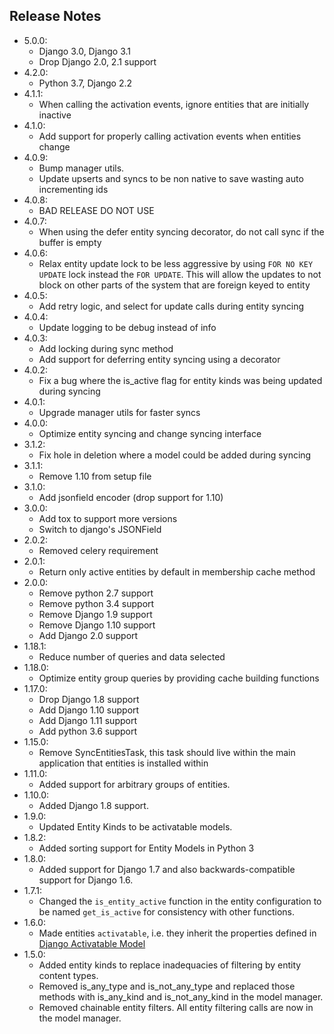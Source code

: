 ## Release Notes

- 5.0.0:
    - Django 3.0, Django 3.1
    - Drop Django 2.0, 2.1 support
- 4.2.0:
    - Python 3.7, Django 2.2
- 4.1.1:
    - When calling the activation events, ignore entities that are initially inactive
- 4.1.0:
    - Add support for properly calling activation events when entities change
- 4.0.9:
    - Bump manager utils.
    - Update upserts and syncs to be non native to save wasting auto incrementing ids
- 4.0.8:
    - BAD RELEASE DO NOT USE
- 4.0.7:
    - When using the defer entity syncing decorator, do not call sync if the buffer is empty
- 4.0.6:
    - Relax entity update lock to be less aggressive by using `FOR NO KEY UPDATE` lock instead the `FOR UPDATE`. This will allow the updates to not block on other parts of the system that are foreign keyed to entity
- 4.0.5:
    - Add retry logic, and select for update calls during entity syncing
- 4.0.4:
    - Update logging to be debug instead of info
- 4.0.3:
    - Add locking during sync method
    - Add support for deferring entity syncing using a decorator
- 4.0.2:
    - Fix a bug where the is_active flag for entity kinds was being updated during syncing
- 4.0.1:
    - Upgrade manager utils for faster syncs
- 4.0.0:
    - Optimize entity syncing and change syncing interface
- 3.1.2:
    - Fix hole in deletion where a model could be added during syncing
- 3.1.1:
    - Remove 1.10 from setup file
- 3.1.0:
    - Add jsonfield encoder (drop support for 1.10)
- 3.0.0:
    - Add tox to support more versions
    - Switch to django's JSONField
- 2.0.2:
    - Removed celery requirement
- 2.0.1:
    - Return only active entities by default in membership cache method
- 2.0.0:
    - Remove python 2.7 support
    - Remove python 3.4 support
    - Remove Django 1.9 support
    - Remove Django 1.10 support
    - Add Django 2.0 support
- 1.18.1:
    - Reduce number of queries and data selected
- 1.18.0:
    - Optimize entity group queries by providing cache building functions
- 1.17.0:
    - Drop Django 1.8 support
    - Add Django 1.10 support
    - Add Django 1.11 support
    - Add python 3.6 support
- 1.15.0:
    - Remove SyncEntitiesTask, this task should live within the main application that entities is installed within
- 1.11.0:
    - Added support for arbitrary groups of entities.
- 1.10.0:
    - Added Django 1.8 support.
- 1.9.0:
    - Updated Entity Kinds to be activatable models.
- 1.8.2:
    - Added sorting support for Entity Models in Python 3
- 1.8.0:
    - Added support for Django 1.7 and also backwards-compatible support for Django 1.6.
- 1.7.1:
    - Changed the ``is_entity_active`` function in the entity configuration to be named ``get_is_active`` for consistency with other functions.
- 1.6.0:
    - Made entities ``activatable``, i.e. they inherit the properties defined in [Django Activatable Model](https://github.com/ambitioninc/django-activatable-model)
- 1.5.0:
    - Added entity kinds to replace inadequacies of filtering by entity content types.
    - Removed is_any_type and is_not_any_type and replaced those methods with is_any_kind and is_not_any_kind in the model manager.
    - Removed chainable entity filters. All entity filtering calls are now in the model manager.
